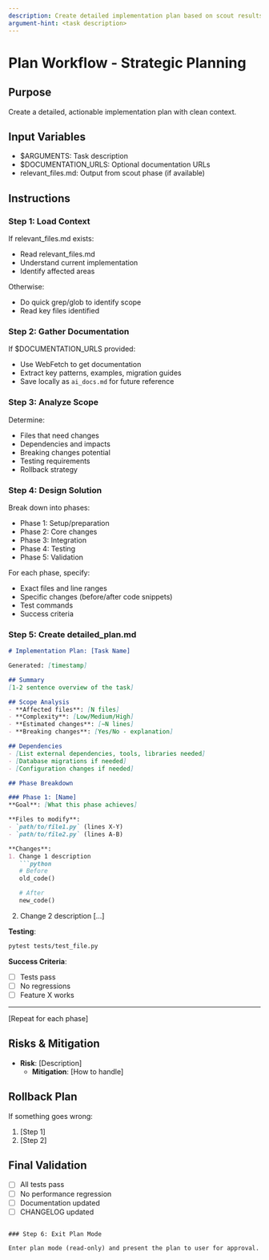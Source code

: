 ```yaml
---
description: Create detailed implementation plan based on scout results and documentation
argument-hint: <task description>
---
```


# Plan Workflow - Strategic Planning

## Purpose
Create a detailed, actionable implementation plan with clean context.

## Input Variables
- $ARGUMENTS: Task description
- $DOCUMENTATION_URLS: Optional documentation URLs
- relevant_files.md: Output from scout phase (if available)

## Instructions

### Step 1: Load Context

If relevant_files.md exists:
- Read relevant_files.md
- Understand current implementation
- Identify affected areas

Otherwise:
- Do quick grep/glob to identify scope
- Read key files identified

### Step 2: Gather Documentation

If $DOCUMENTATION_URLS provided:
- Use WebFetch to get documentation
- Extract key patterns, examples, migration guides
- Save locally as `ai_docs.md` for future reference

### Step 3: Analyze Scope

Determine:
- Files that need changes
- Dependencies and impacts
- Breaking changes potential
- Testing requirements
- Rollback strategy

### Step 4: Design Solution

Break down into phases:
- Phase 1: Setup/preparation
- Phase 2: Core changes
- Phase 3: Integration
- Phase 4: Testing
- Phase 5: Validation

For each phase, specify:
- Exact files and line ranges
- Specific changes (before/after code snippets)
- Test commands
- Success criteria

### Step 5: Create detailed_plan.md

```markdown
# Implementation Plan: [Task Name]

Generated: [timestamp]

## Summary
[1-2 sentence overview of the task]

## Scope Analysis
- **Affected files**: [N files]
- **Complexity**: [Low/Medium/High]
- **Estimated changes**: [~N lines]
- **Breaking changes**: [Yes/No - explanation]

## Dependencies
- [List external dependencies, tools, libraries needed]
- [Database migrations if needed]
- [Configuration changes if needed]

## Phase Breakdown

### Phase 1: [Name]
**Goal**: [What this phase achieves]

**Files to modify**:
- `path/to/file1.py` (lines X-Y)
- `path/to/file2.py` (lines A-B)

**Changes**:
1. Change 1 description
   ```python
   # Before
   old_code()

   # After
   new_code()
   ```

2. Change 2 description
   [...]

**Testing**:
```bash
pytest tests/test_file.py
```

**Success Criteria**:
- [ ] Tests pass
- [ ] No regressions
- [ ] Feature X works

---

[Repeat for each phase]

## Risks & Mitigation
- **Risk**: [Description]
  - **Mitigation**: [How to handle]

## Rollback Plan
If something goes wrong:
1. [Step 1]
2. [Step 2]

## Final Validation
- [ ] All tests pass
- [ ] No performance regression
- [ ] Documentation updated
- [ ] CHANGELOG updated
```

### Step 6: Exit Plan Mode

Enter plan mode (read-only) and present the plan to user for approval.
